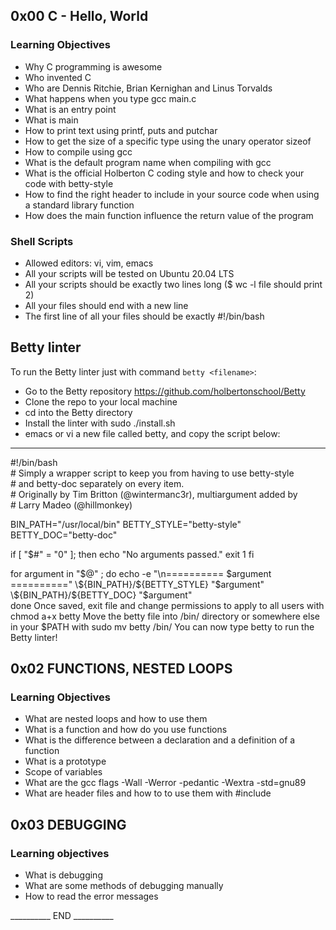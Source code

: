 ## 0x00 C - Hello, World

### Learning Objectives
* Why C programming is awesome
* Who invented C
* Who are Dennis Ritchie, Brian Kernighan and Linus Torvalds
* What happens when you type gcc main.c
* What is an entry point
* What is main
* How to print text using printf, puts and putchar
* How to get the size of a specific type using the unary operator sizeof
* How to compile using gcc
* What is the default program name when compiling with gcc
* What is the official Holberton C coding style and how to check your code with betty-style
* How to find the right header to include in your source code when using a standard library function
* How does the main function influence the return value of the program

### Shell Scripts
* Allowed editors: vi, vim, emacs
* All your scripts will be tested on Ubuntu 20.04 LTS
* All your scripts should be exactly two lines long ($ wc -l file should print 2)
* All your files should end with a new line
* The first line of all your files should be exactly #!/bin/bash

## Betty linter
To run the Betty linter just with command `betty <filename>`:
* Go to the Betty repository <https://github.com/holbertonschool/Betty>
* Clone the repo to your local machine
* cd into the Betty directory
* Install the linter with sudo ./install.sh
* emacs or vi a new file called betty, and copy the script below:
________________________________________________________________________________________
\#!/bin/bash  
\# Simply a wrapper script to keep you from having to use betty-style  
\# and betty-doc separately on every item.  
\# Originally by Tim Britton (@wintermanc3r), multiargument added by  
\# Larry Madeo (@hillmonkey)  

BIN_PATH="/usr/local/bin"
BETTY_STYLE="betty-style"
BETTY_DOC="betty-doc"

if [ "$#" = "0" ]; then
    echo "No arguments passed."
    exit 1
fi

for argument in "$@" ; do
    echo -e "\n========== $argument =========="  
    \${BIN_PATH}/${BETTY_STYLE} "$argument"  
    \${BIN_PATH}/${BETTY_DOC} "$argument"  
done
Once saved, exit file and change permissions to apply to all users with chmod a+x betty
Move the betty file into /bin/ directory or somewhere else in your $PATH with sudo mv betty /bin/
You can now type betty <filename> to run the Betty linter!

## 0x02 FUNCTIONS, NESTED LOOPS

### Learning Objectives
* What are nested loops and how to use them
* What is a function and how do you use functions
* What is the difference between a declaration and a definition of a function
* What is a prototype
* Scope of variables
* What are the gcc flags -Wall -Werror -pedantic -Wextra -std=gnu89
* What are header files and how to to use them with #include
    
    
## 0x03 DEBUGGING

### Learning objectives
* What is debugging
* What are some methods of debugging manually
* How to read the error messages

    
    
    
    
__________ END __________
